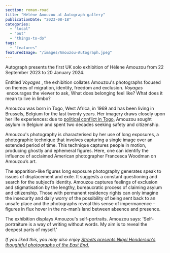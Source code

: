 ```yaml
---
section: roman-road
title: "Hélène Amouzou at Autograph gallery"
publicationDate: "2023-08-18"
categories: 
  - "local"
  - "out"
  - "things-to-do"
tags: 
  - "features"
featuredImage: "/images/Amouzou-Autograph.jpeg"
---
```


Autograph presents the first UK solo exhibition of Hélène Amouzou from 22 September 2023 to 20 January 2024.

Entitled _Voyages_ , the exhibition collates Amouzou's photographs focused on themes of migration, identity, freedom and exclusion. _Voyages_  encourages the viewer to ask, What does belonging feel like? What does it mean to live in limbo?

Amouzou was born in Togo, West Africa, in 1969 and has been living in Brussels, Belgium for the last twenty years. Her imagery draws closely upon her life experiences: due to [political conflict in Togo](https://www.theguardian.com/global-development/2020/feb/21/togo-has-long-been-mired-in-political-crisis-and-elections-wont-change-that), Amouzou sought asylum in Belgium and spent two decades seeking safety and citizenship.

Amouzou's photography is characterised by her use of long exposures, a photographic technique that involves capturing a single image over an extended period of time. This technique captures people in motion, producing ghostly and ephemeral figures. Here, one can identify the influence of acclaimed American photographer Francesca Woodman on Amouzou’s art. 

The apparition-like figures long exposure photography generates speak to issues of displacement and exile. It suggests a constant questioning and search for the subject’s identity. Amouzou captures feelings of exclusion and stigmatisation by the lengthy, bureaucratic process of claiming asylum and citizenship. Those with permanent residency rights can only imagine the insecurity and daily worry of the possibility of being sent back to an unsafe place and the photographs reveal this sense of impermanence – figures in flux hover in the no-man’s land between absence and presence.

The exhibition displays Amouzou's self-portraits. Amouzou says: 'Self-portraiture is a way of writing without words. My aim is to reveal the deepest parts of myself.’

_If you liked this, you may also enjoy [Streets presents Nigel Henderson's thoughtful photographs of the East End.](https://romanroadlondon.com/nigel-henderson-streets-photography-book-review/)_

